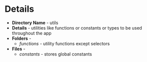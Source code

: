 # Details

- **Directory Name** - utils
- **Details** - utilities like functions or constants or types to be used throughout the app
- **Folders** -
  - _functions_ - utility functions except selectors
- **Files** -
  - _constants_ - stores global constants
